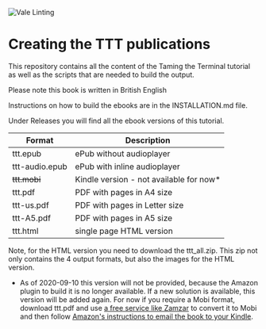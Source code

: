 ![Vale Linting](https://github.com/hepabolu/ttt/workflows/Linting/badge.svg)

# Creating the TTT publications

This repository contains all the content of the Taming the Terminal tutorial as well as the scripts that are needed to build the output.

Please note this book is written in British English

Instructions on how to build the ebooks are in the INSTALLATION.md file.

Under Releases you will find all the ebook versions of this tutorial.

| Format          | Description                              |
| --------------- | ---------------------------------------- |
| ttt.epub        | ePub without audioplayer                 |
| ttt-audio.epub  | ePub with inline audioplayer             |
| <s>ttt.mobi</s> | Kindle version - not available for now\* |
| ttt.pdf         | PDF with pages in A4 size                |
| ttt-us.pdf      | PDF with pages in Letter size            |
| ttt-A5.pdf      | PDF with pages in A5 size                |
| ttt.html        | single page HTML version                 |

Note, for the HTML version you need to download the ttt_all.zip. This zip not only contains the 4 output formats, but also the images for the HTML version.

- As of 2020-09-10 this version will not be provided, because the Amazon plugin to build it is no longer available. If a new solution is available, this version will be added again. For now if you require a Mobi format, download ttt.pdf and use <a href="https://www.zamzar.com" target="_blank" rel="noopener noreferrer">a free service like Zamzar</a> to convert it to Mobi and then follow <a href="https://www.amazon.com/gp/sendtokindle/email" target="_blank" rel="noopener noreferrer">Amazon's instructions to email the book to your Kindle</a>.
